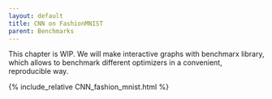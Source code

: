 ```yaml
---
layout: default
title: CNN on FashionMNIST
parent: Benchmarks
---
```


This chapter is WIP. We will make interactive graphs with benchmarx library, which allows to benchmark different optimizers in a convenient, reproducible way.

{% include_relative CNN_fashion_mnist.html %}